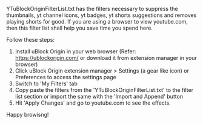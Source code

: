 YTuBlockOriginFilterList.txt has the filters necessary to suppress the thumbnails, yt channel icons, yt badges, yt shorts suggestions and removes playing shorts for good. If you are using a browser to view youtube.com, then this filter list shall help you save time you spend here.

Follow these steps:
1. Install uBlock Origin in your web browser (Refer: https://ublockorigin.com/ or download it from extension manager in your browser)
2. Click uBlock Origin extension manager > Settings (a gear like icon) or Preferences to access the settings page
3. Switch to 'My Filters' tab
4. Copy paste the filters from the 'YTuBlockOriginFilterList.txt' to the filter list section or import the same with the 'Import and Append' button
5. Hit 'Apply Changes' and go to youtube.com to see the effects.

Happy browisng!
